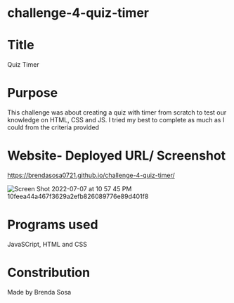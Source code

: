 # challenge-4-quiz-timer

# Title

Quiz Timer

# Purpose
This challenge was about creating a quiz with timer from scratch to test our knowledge on HTML, CSS and JS. I tried my best to complete as much as I could from the criteria provided

# Website- Deployed URL/ Screenshot
https://brendasosa0721.github.io/challenge-4-quiz-timer/



![Screen Shot 2022-07-07 at 10 57 45 PM](https://user-images.githubusercontent.com/106204413/177908315-70d5f37c-fdff-42af-a14a-b5755a6dd370.png)
10feea44a467f3629a2efb826089776e89d401f8



# Programs used

JavaSCript, HTML and CSS
# Constribution

Made by Brenda Sosa




